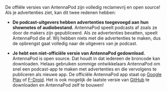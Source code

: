 De offiële versies van AntennaPod zijn volledig reclamevrij en open source! Als je advertenties ziet, kan dit twee redenen hebben:

- **De podcast-uitgevers hebben advertenties toegevoegd aan hun shownotes of audiobestand.** AntennaPod speelt podcasts af zoals ze door de makers zijn gepubliceerd. Als ze advertenties bevatten, speelt AntennaPod die af. Wij hebben niets met die advertenties te maken, dus de opbrengst gaat volledig naar de uitgevers van je podcast.

- **Je hebt een niet-officiële versie van AntennaPod gedownload.** AntennaPod is open source. Dat houdt in dat iedereen de broncode kan downloaden. Helaas gebruiken sommige ontwikkelaars AntennaPod om snel een podcast-app te maken met advertenties en die vervolgens te publiceren als nieuwe app. De officiële AntennaPod app staat op [Google Play](https://play.google.com/store/apps/details?id=de.danoeh.antennapod) of [F-Droid](https://f-droid.org/packages/de.danoeh.antennapod/). Het is ook mogelijk de laatste versie van [GitHub](https://github.com/AntennaPod/AntennaPod/) te downloaden en AntennaPod zelf te bouwen!

